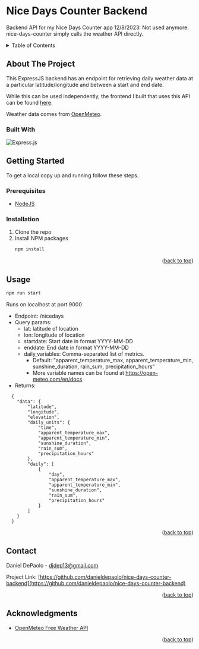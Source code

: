 # Nice Days Counter Backend
Backend API for my Nice Days Counter app
12/8/2023: Not used anymore. nice-days-counter simply calls the weather API directly.

<!-- TABLE OF CONTENTS -->
<details>
  <summary>Table of Contents</summary>
  <ol>
    <li>
      <a href="#about-the-project">About The Project</a>
      <ul>
        <li><a href="#built-with">Built With</a></li>
      </ul>
    </li>
    <li>
      <a href="#getting-started">Getting Started</a>
      <ul>
        <li><a href="#prerequisites">Prerequisites</a></li>
        <li><a href="#installation">Installation</a></li>
      </ul>
    </li>
    <li><a href="#usage">Usage</a></li>
    <li><a href="#contact">Contact</a></li>
    <li><a href="#acknowledgments">Acknowledgments</a></li>
  </ol>
</details>



<!-- ABOUT THE PROJECT -->
## About The Project

This ExpressJS backend has an endpoint for retrieving daily weather data at a particular latitude/longitude and between a start and end date.

While this can be used independently, the frontend I built that uses this API can be found [here](https://github.com/danieldepaolo/nice-days-counter).

Weather data comes from <a href="https://open-meteo.com/">OpenMeteo</a>.

### Built With
![Express.js](https://img.shields.io/badge/express.js-%23404d59.svg?style=for-the-badge&logo=express&logoColor=%2361DAFB)

<!-- GETTING STARTED -->
## Getting Started

To get a local copy up and running follow these steps.

### Prerequisites

* <a href="https://nodejs.org/en/">NodeJS</a>

### Installation

1. Clone the repo
2. Install NPM packages
   ```sh
   npm install
   ```
<p align="right">(<a href="#readme-top">back to top</a>)</p>

<!-- USAGE EXAMPLES -->
## Usage

```sh
npm run start
```
Runs on localhost at port 9000

- Endpoint: /nicedays
- Query params:
  - lat: latitude of location
  - lon: longitude of location
  - startdate: Start date in format YYYY-MM-DD
  - enddate: End date in format YYYY-MM-DD
  - daily_variables: Comma-separated list of metrics.
    - Default: "apparent_temperature_max, apparent_temperature_min, sunshine_duration, rain_sum, precipitation_hours"
    - More variable names can be found at https://open-meteo.com/en/docs
- Returns:
```
  {
    "data": {
        "latitude",
        "longitude",
        "elevation",
        "daily_units": {
            "time",
            "apparent_temperature_max",
            "apparent_temperature_min",
            "sunshine_duration",
            "rain_sum",
            "precipitation_hours"
        },
        "daily": [
            {
                "day",
                "apparent_temperature_max",
                "apparent_temperature_min",
                "sunshine_duration",
                "rain_sum",
                "precipitation_hours"
            }
        ]
    }
  }
```

<p align="right">(<a href="#readme-top">back to top</a>)</p>

<!-- ROADMAP -->

<!-- CONTRIBUTING -->

<!-- LICENSE -->

<!-- CONTACT -->
## Contact

Daniel DePaolo - djdep13@gmail.com

Project Link: [https://github.com/danieldepaolo/nice-days-counter-backend](https://github.com/danieldepaolo/nice-days-counter-backend)

<p align="right">(<a href="#readme-top">back to top</a>)</p>

<!-- ACKNOWLEDGMENTS -->
## Acknowledgments

* [OpenMeteo Free Weather API](https://open-meteo.com/)

<p align="right">(<a href="#readme-top">back to top</a>)</p>

<!-- MARKDOWN LINKS & IMAGES -->
<!-- https://www.markdownguide.org/basic-syntax/#reference-style-links -->
